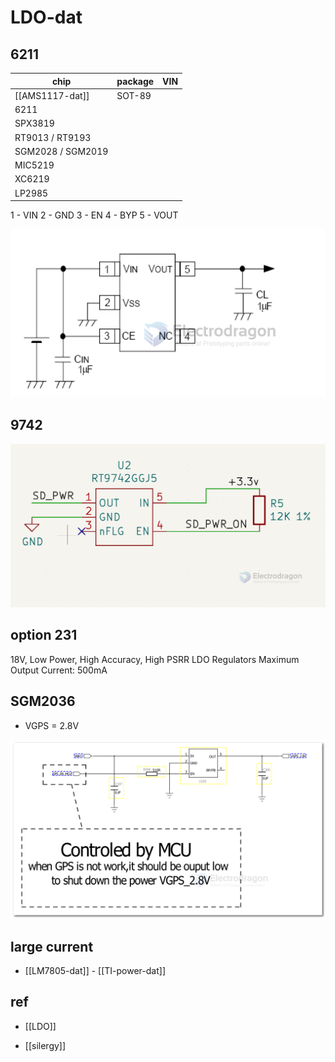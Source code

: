 
# LDO-dat 




## 6211 

| chip              | package | VIN |
| ----------------- | ------- | --- |
| [[AMS1117-dat]]           | SOT-89  |     |
| 6211              |         |     |
| SPX3819           |         |     |
| RT9013 / RT9193   |         |     |
| SGM2028 / SGM2019 |         |     |
| MIC5219           |         |     |
| XC6219            |         |     |
| LP2985            |         |     |

1 - VIN
2 - GND
3 - EN
4 - BYP
5 - VOUT


![](2024-01-18-17-59-04.png)


## 9742 

![](2024-01-18-18-11-53.png)



## option 231 

18V, Low Power, 
High Accuracy, High PSRR LDO Regulators
Maximum Output Current: 500mA


## SGM2036 

- VGPS = 2.8V 

![](2024-07-10-13-00-29.png)


## large current 

- [[LM7805-dat]] - [[TI-power-dat]]


## ref 

- [[LDO]]

- [[silergy]]
